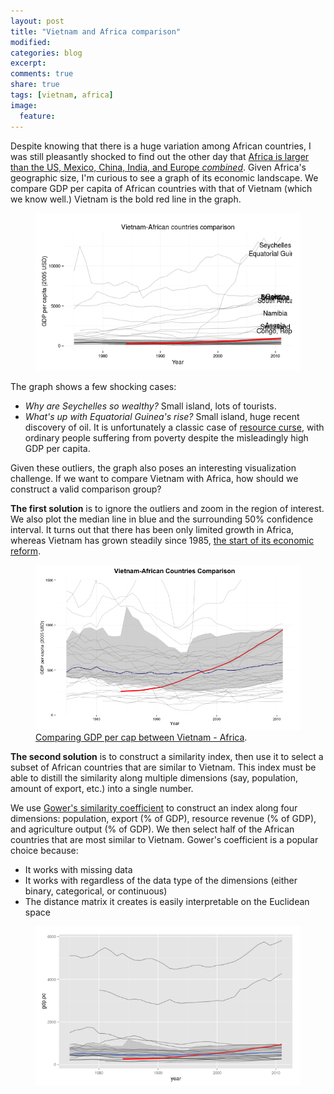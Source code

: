 ```yaml
---
layout: post
title: "Vietnam and Africa comparison"
modified:
categories: blog
excerpt:
comments: true
share: true
tags: [vietnam, africa]
image:
  feature:
---
```


Despite knowing that there is a huge variation among African countries, I was still pleasantly shocked to find out the other day that [Africa is larger than the US, Mexico, China, India, and Europe *combined*](http://www.economist.com/blogs/dailychart/2010/11/cartography). Given Africa's geographic size, I'm curious to see a graph of its economic landscape. We compare GDP per capita of African countries with that of Vietnam (which we know well.) Vietnam is the bold red line in the graph.

<figure>
	<img src="/images/vietnam_africa_full.png" alt="vietnam_africa_full">
</figure>

The graph shows a few shocking cases:

- *Why are Seychelles so wealthy?* Small island, lots of tourists.
- *What's up with Equatorial Guinea's rise?* Small island, huge recent discovery of oil. It is unfortunately a classic case of [resource curse](http://www.bbc.com/news/world-africa-13317174), with ordinary people suffering from poverty despite the misleadingly high GDP per capita.

Given these outliers, the graph also poses an interesting visualization challenge. If we want to compare Vietnam with Africa, how should we construct a valid comparison group?

**The first solution** is to ignore the outliers and zoom in the region of interest. We also plot the median line in blue and the surrounding 50% confidence interval. It turns out that there has been only limited growth in Africa, whereas Vietnam has grown steadily since 1985, [the start of its economic reform](http://www.vietnam-logistics.com/2012/05/vietnam-s-logistics-industry.html). 

<figure>
	<img src="/images/vietnam_africa_comparison.png" alt="vietnam_africa_comparison">
	<figcaption><a href="/images/vietnam_africa_comparison.png" title="Comparing GDP per cap between Vietnam - Africa">Comparing GDP per cap between Vietnam - Africa</a>.</figcaption>
</figure>

**The second solution** is to construct a similarity index, then use it to select a subset of African countries that are similar to Vietnam. This index must be able to distill the similarity along multiple dimensions (say, population, amount of export, etc.) into a single number.

We use [Gower's similarity coefficient](http://venus.unive.it/romanaz/modstat_ba/gowdis.pdf) to construct an index along four dimensions: population, export (% of GDP), resource revenue (% of GDP), and agriculture output (% of GDP). We then select half of the African countries that are most similar to Vietnam. Gower's coefficient is a popular choice because:

- It works with missing data
- It works with regardless of the data type of the dimensions (either binary, categorical, or continuous)
- The distance matrix it creates is easily interpretable on the Euclidean space

<figure>
	<img src="/images/vietnam_africa_similarity.png" alt="vietnam_africa_comparison">
</figure>